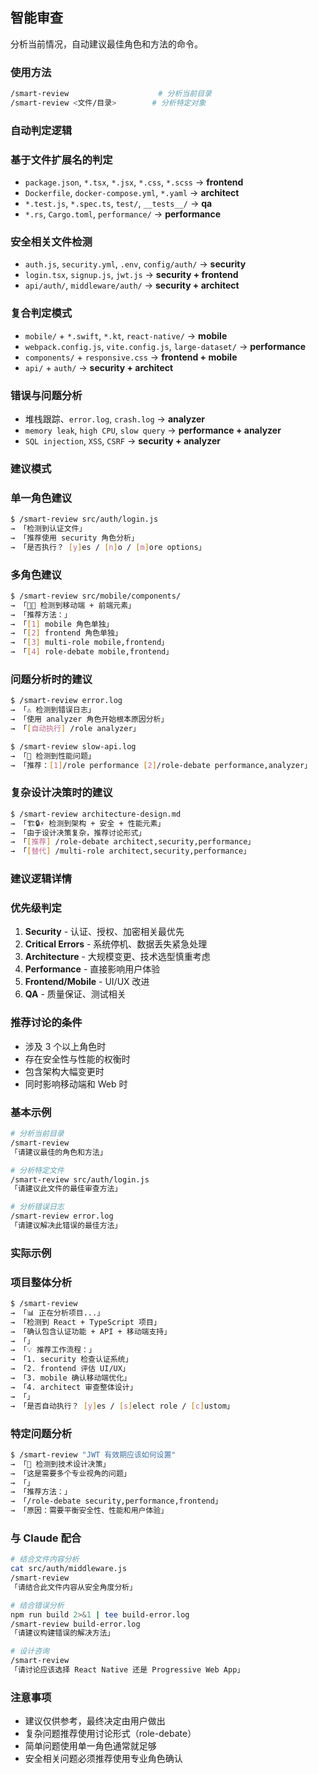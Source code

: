 ## 智能审查

分析当前情况，自动建议最佳角色和方法的命令。

### 使用方法

```bash
/smart-review                    # 分析当前目录
/smart-review <文件/目录>        # 分析特定对象
```

### 自动判定逻辑

### 基于文件扩展名的判定

- `package.json`, `*.tsx`, `*.jsx`, `*.css`, `*.scss` → **frontend**
- `Dockerfile`, `docker-compose.yml`, `*.yaml` → **architect**
- `*.test.js`, `*.spec.ts`, `test/`, `__tests__/` → **qa**
- `*.rs`, `Cargo.toml`, `performance/` → **performance**

### 安全相关文件检测

- `auth.js`, `security.yml`, `.env`, `config/auth/` → **security**
- `login.tsx`, `signup.js`, `jwt.js` → **security + frontend**
- `api/auth/`, `middleware/auth/` → **security + architect**

### 复合判定模式

- `mobile/` + `*.swift`, `*.kt`, `react-native/` → **mobile**
- `webpack.config.js`, `vite.config.js`, `large-dataset/` → **performance**
- `components/` + `responsive.css` → **frontend + mobile**
- `api/` + `auth/` → **security + architect**

### 错误与问题分析

- 堆栈跟踪、`error.log`, `crash.log` → **analyzer**
- `memory leak`, `high CPU`, `slow query` → **performance + analyzer**
- `SQL injection`, `XSS`, `CSRF` → **security + analyzer**

### 建议模式

### 单一角色建议

```bash
$ /smart-review src/auth/login.js
→ 「检测到认证文件」
→ 「推荐使用 security 角色分析」
→ 「是否执行？ [y]es / [n]o / [m]ore options」
```

### 多角色建议

```bash
$ /smart-review src/mobile/components/
→ 「📱🎨 检测到移动端 + 前端元素」
→ 「推荐方法：」
→ 「[1] mobile 角色单独」
→ 「[2] frontend 角色单独」
→ 「[3] multi-role mobile,frontend」
→ 「[4] role-debate mobile,frontend」
```

### 问题分析时的建议

```bash
$ /smart-review error.log
→ 「⚠️ 检测到错误日志」
→ 「使用 analyzer 角色开始根本原因分析」
→ 「[自动执行] /role analyzer」

$ /smart-review slow-api.log
→ 「🐌 检测到性能问题」
→ 「推荐：[1]/role performance [2]/role-debate performance,analyzer」
```

### 复杂设计决策时的建议

```bash
$ /smart-review architecture-design.md
→ 「🏗️🔒⚡ 检测到架构 + 安全 + 性能元素」
→ 「由于设计决策复杂，推荐讨论形式」
→ 「[推荐] /role-debate architect,security,performance」
→ 「[替代] /multi-role architect,security,performance」
```

### 建议逻辑详情

### 优先级判定

1. **Security** - 认证、授权、加密相关最优先
2. **Critical Errors** - 系统停机、数据丢失紧急处理
3. **Architecture** - 大规模变更、技术选型慎重考虑
4. **Performance** - 直接影响用户体验
5. **Frontend/Mobile** - UI/UX 改进
6. **QA** - 质量保证、测试相关

### 推荐讨论的条件

- 涉及 3 个以上角色时
- 存在安全性与性能的权衡时
- 包含架构大幅变更时
- 同时影响移动端和 Web 时

### 基本示例

```bash
# 分析当前目录
/smart-review
「请建议最佳的角色和方法」

# 分析特定文件
/smart-review src/auth/login.js
「请建议此文件的最佳审查方法」

# 分析错误日志
/smart-review error.log
「请建议解决此错误的最佳方法」
```

### 实际示例

### 项目整体分析

```bash
$ /smart-review
→ 「📊 正在分析项目...」
→ 「检测到 React + TypeScript 项目」
→ 「确认包含认证功能 + API + 移动端支持」
→ 「」
→ 「💡 推荐工作流程：」
→ 「1. security 检查认证系统」
→ 「2. frontend 评估 UI/UX」
→ 「3. mobile 确认移动端优化」
→ 「4. architect 审查整体设计」
→ 「」
→ 「是否自动执行？ [y]es / [s]elect role / [c]ustom」
```

### 特定问题分析

```bash
$ /smart-review "JWT 有效期应该如何设置"
→ 「🤔 检测到技术设计决策」
→ 「这是需要多个专业视角的问题」
→ 「」
→ 「推荐方法：」
→ 「/role-debate security,performance,frontend」
→ 「原因：需要平衡安全性、性能和用户体验」
```

### 与 Claude 配合

```bash
# 结合文件内容分析
cat src/auth/middleware.js
/smart-review
「请结合此文件内容从安全角度分析」

# 结合错误分析
npm run build 2>&1 | tee build-error.log
/smart-review build-error.log
「请建议构建错误的解决方法」

# 设计咨询
/smart-review
「请讨论应该选择 React Native 还是 Progressive Web App」
```

### 注意事项

- 建议仅供参考，最终决定由用户做出
- 复杂问题推荐使用讨论形式（role-debate）
- 简单问题使用单一角色通常就足够
- 安全相关问题必须推荐使用专业角色确认
